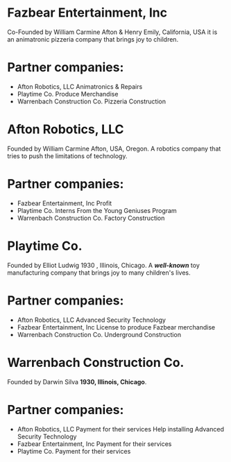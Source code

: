 # Fazbear Entertainment, Inc
Co-Founded by William Carmine Afton & Henry Emily, California, USA
it is an animatronic pizzeria company that brings joy to children.
# Partner companies:
- Afton Robotics, LLC
  Animatronics & Repairs 
- Playtime Co.
  Produce Merchandise
- Warrenbach Construction Co. 
  Pizzeria Construction
  
# Afton Robotics, LLC
Founded by William Carmine Afton, USA, Oregon.
A robotics company that tries to push the limitations of technology.
# Partner companies:
- Fazbear Entertainment, Inc
  Profit
- Playtime Co.
  Interns From the Young Geniuses Program
- Warrenbach Construction Co. 
  Factory Construction  
  
# Playtime Co.
Founded by Elliot Ludwig 1930 , Illinois, Chicago. 
A ***well-known*** toy manufacturing company that brings joy to many children's lives.
# Partner companies:
-  Afton Robotics, LLC
   Advanced Security Technology
- Fazbear Entertainment, Inc
  License to produce Fazbear merchandise
- Warrenbach Construction Co. 
  Underground Construction
  
# Warrenbach Construction Co.
Founded by Darwin Silva **1930, Illinois, Chicago**.
# Partner companies:
- Afton Robotics, LLC
  Payment for their services
  Help installing Advanced Security Technology
- Fazbear Entertainment, Inc
  Payment for their services
- Playtime Co.
  Payment for their services